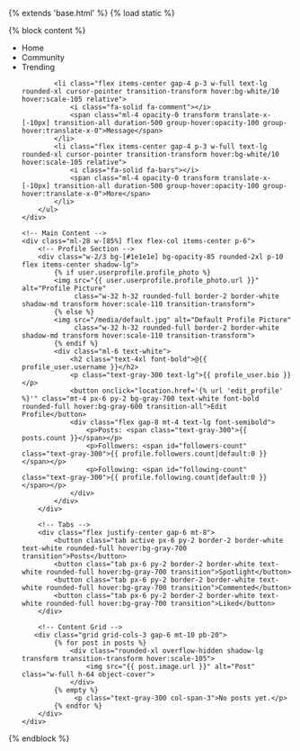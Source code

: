 {% extends 'base.html' %}
{% load static %}

{% block content %}
<link rel="stylesheet" href="{% static 'dashboard.css' %}">
<div class="flex flex-col items-center min-h-screen bg-gradient-to-br from-[#0a0a0a] to-[#6a6e70] text-white">
    <!-- Sidebar -->
    <div class="fixed left-4 top-[50%] transform -translate-y-1/2 w-20 h-[60vh] bg-[#141414] bg-opacity-80 backdrop-blur-md rounded-2xl p-4 transition-all duration-500 shadow-lg group hover:w-48 hover:bg-opacity-90">
        <ul class="space-y-4 mt-4 flex flex-col items-start w-full">
            <li onclick="location.href='{% url 'home' %}'" class="flex items-center gap-4 p-3 w-full text-lg rounded-xl cursor-pointer transition-transform hover:bg-white/10 hover:scale-105 relative">
                <i class="fa-solid fa-home"></i> 
                <span class="ml-4 opacity-0 transform translate-x-[-10px] transition-all duration-500 group-hover:opacity-100 group-hover:translate-x-0">Home</span>
            </li>
            <li onclick="window.open('https://chat.whatsapp.com/YOUR_COMMUNITY_LINK', '_blank')" class="flex items-center gap-4 p-3 w-full text-lg rounded-xl cursor-pointer transition-transform hover:bg-white/10 hover:scale-105 relative">
                <i class="fa-solid fa-chain"></i> 
                <span class="ml-4 opacity-0 transform translate-x-[-10px] transition-all duration-500 group-hover:opacity-100 group-hover:translate-x-0">Community</span>
            </li>
            <li onclick="location.href='{% url 'trending_posts' %}'" class="flex items-center gap-4 p-3 w-full text-lg rounded-xl cursor-pointer transition-transform hover:bg-white/10 hover:scale-105 relative">
                <i class="fa-solid fa-bolt"></i> 
                <span class="ml-4 opacity-0 transform translate-x-[-10px] transition-all duration-500 group-hover:opacity-100 group-hover:translate-x-0">Trending</span>
            </li>
            
            <li class="flex items-center gap-4 p-3 w-full text-lg rounded-xl cursor-pointer transition-transform hover:bg-white/10 hover:scale-105 relative">
                <i class="fa-solid fa-comment"></i> 
                <span class="ml-4 opacity-0 transform translate-x-[-10px] transition-all duration-500 group-hover:opacity-100 group-hover:translate-x-0">Message</span>
            </li>
            <li class="flex items-center gap-4 p-3 w-full text-lg rounded-xl cursor-pointer transition-transform hover:bg-white/10 hover:scale-105 relative">
                <i class="fa-solid fa-bars"></i> 
                <span class="ml-4 opacity-0 transform translate-x-[-10px] transition-all duration-500 group-hover:opacity-100 group-hover:translate-x-0">More</span>
            </li>
        </ul>
    </div>

    <!-- Main Content -->
    <div class="ml-28 w-[85%] flex flex-col items-center p-6">
        <!-- Profile Section -->
        <div class="w-2/3 bg-[#1e1e1e] bg-opacity-85 rounded-2xl p-10 flex items-center shadow-lg">
            {% if user.userprofile.profile_photo %}
            <img src="{{ user.userprofile.profile_photo.url }}" alt="Profile Picture"
                 class="w-32 h-32 rounded-full border-2 border-white shadow-md transform hover:scale-110 transition-transform">
            {% else %}
            <img src="/media/default.jpg" alt="Default Profile Picture"
                 class="w-32 h-32 rounded-full border-2 border-white shadow-md transform hover:scale-110 transition-transform">
            {% endif %} 
            <div class="ml-6 text-white">
                <h2 class="text-4xl font-bold">@{{ profile_user.username }}</h2>
                <p class="text-gray-300 text-lg">{{ profile_user.bio }}</p>
                <button onclick="location.href='{% url 'edit_profile' %}'" class="mt-4 px-6 py-2 bg-gray-700 text-white font-bold rounded-full hover:bg-gray-600 transition-all">Edit Profile</button>
                <div class="flex gap-8 mt-4 text-lg font-semibold">
                    <p>Posts: <span class="text-gray-300">{{ posts.count }}</span></p>
                    <p>Followers: <span id="followers-count" class="text-gray-300">{{ profile.followers.count|default:0 }}</span></p>
                    <p>Following: <span id="following-count" class="text-gray-300">{{ profile.following.count|default:0 }}</span></p>
                </div>
            </div>
        </div>

        <!-- Tabs -->
        <div class="flex justify-center gap-6 mt-8">
            <button class="tab active px-6 py-2 border-2 border-white text-white rounded-full hover:bg-gray-700 transition">Posts</button>
            <button class="tab px-6 py-2 border-2 border-white text-white rounded-full hover:bg-gray-700 transition">Spotlight</button>
            <button class="tab px-6 py-2 border-2 border-white text-white rounded-full hover:bg-gray-700 transition">Commented</button>
            <button class="tab px-6 py-2 border-2 border-white text-white rounded-full hover:bg-gray-700 transition">Liked</button>
        </div>

        <!-- Content Grid -->
       <div class="grid grid-cols-3 gap-6 mt-10 pb-20">
            {% for post in posts %}
                <div class="rounded-xl overflow-hidden shadow-lg transform transition-transform hover:scale-105">
                    <img src="{{ post.image.url }}" alt="Post" class="w-full h-64 object-cover">
                </div>
            {% empty %}
                 <p class="text-gray-300 col-span-3">No posts yet.</p>
            {% endfor %}
        </div>
    </div>
</div>

<script>
    function switchTab(tabName) {
        document.querySelectorAll('.tab-content').forEach(content => content.classList.add('hidden'));
        document.getElementById(tabName).classList.remove('hidden');
        document.querySelectorAll('.tab').forEach(tab => tab.classList.remove('bg-gray-700'));
        event.target.classList.add('bg-gray-700');
    }
</script>
{% endblock %} 
